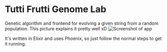 # Tutti Frutti Genome Lab

Genetic algorithm and frontend for evolving a given string from a random
population. This picture explains it pretty well xD
![Screenshot of app](http://i.imgur.com/yKjyzhv.png)

It's written in Elixir and uses Phoenix, so just follow the normal steps
to get it running.
